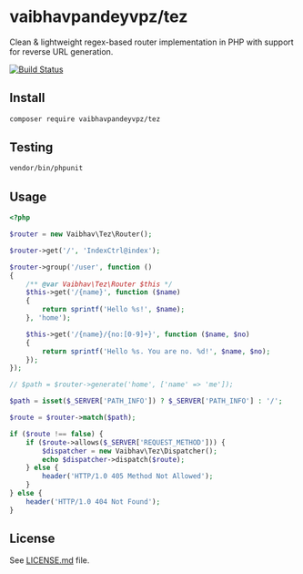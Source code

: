 # vaibhavpandeyvpz/tez
Clean & lightweight regex-based router implementation in PHP with support for reverse URL generation.

[![Build Status](https://img.shields.io/travis/vaibhavpandeyvpz/tez/master.svg?style=flat-square)](https://travis-ci.org/vaibhavpandeyvpz/tez)

Install
------
```bash
composer require vaibhavpandeyvpz/tez
```

Testing
------
``` bash
vendor/bin/phpunit
```

Usage
------
```php
<?php

$router = new Vaibhav\Tez\Router();

$router->get('/', 'IndexCtrl@index');

$router->group('/user', function ()
{
    /** @var Vaibhav\Tez\Router $this */
    $this->get('/{name}', function ($name)
    {
        return sprintf('Hello %s!', $name);
    }, 'home');

    $this->get('/{name}/{no:[0-9]+}', function ($name, $no)
    {
        return sprintf('Hello %s. You are no. %d!', $name, $no);
    });
});

// $path = $router->generate('home', ['name' => 'me']);

$path = isset($_SERVER['PATH_INFO']) ? $_SERVER['PATH_INFO'] : '/';

$route = $router->match($path);

if ($route !== false) {
    if ($route->allows($_SERVER['REQUEST_METHOD'])) {
        $dispatcher = new Vaibhav\Tez\Dispatcher();
        echo $dispatcher->dispatch($route);
    } else {
        header('HTTP/1.0 405 Method Not Allowed');
    }
} else {
    header('HTTP/1.0 404 Not Found');
}
```

License
------
See [LICENSE.md](https://github.com/vaibhavpandeyvpz/tez/blob/master/LICENSE.md) file.
